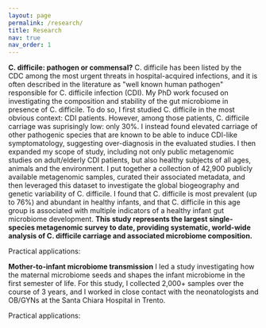 ```yaml
---
layout: page
permalink: /research/
title: Research
nav: true
nav_order: 1
---
```


**C. difficile: pathogen or commensal?**
C. difficile has been listed by the CDC among the most urgent threats in hospital-acquired infections, and it is often described in the literature as "well known human pathogen" responsible for C. difficile infection (CDI). My PhD work focused on investigating the composition and stability of the gut microbiome in presence of C. difficile. To do so, I first studied C. difficile in the most obvious context: CDI patients. However, among those patients, C. difficile carriage was suprisingly low: only 30%. I instead found elevated carriage of other pathogenic species that are known to be able to induce CDI-like symptomatology, suggesting over-diagnosis in the evaluated studies. I then expanded my scope of study, including not only public metagenomic studies on adult/elderly CDI patients, but also healthy subjects of all ages, animals and the environment. I put together a collection of 42,900 publicly available metagenomic samples, curated their associated metadata, and then leveraged this dataset to investigate the global biogeography and genetic variability of C. difficile. I found that C. difficile is most prevalent (up to 76%) and abundant in healthy infants, and that C. difficile in this age group is associated with multiple indicators of a healthy infant gut microbiome development. **This study represents the  largest single-species metagenomic survey to date, providing systematic, world-wide analysis of C. difficile carriage and associated microbiome composition.**

Practical applications: 


**Mother-to-infant microbiome transmission**
I led a study investigating how the maternal microbiome seeds and shapes the infant microbiome in the first semester of life. For this study, I collected 2,000+ samples over the course of 3 years, and I worked in close contact with the neonatologists and OB/GYNs at the Santa Chiara Hospital in Trento.

Practical applications:
